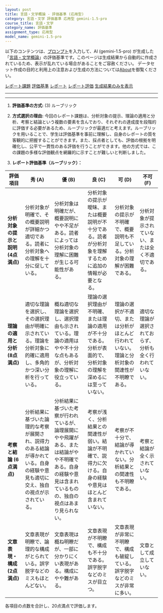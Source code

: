 ```yaml
---
layout: post
title: 言語・文学概論 - 評価基準 (応用型)
category: 言語・文学 評価基準 応用型 gemini-1.5-pro
course_title: 言語・文学
category_name: 評価基準
assignment_type: 応用型
model_name: gemini-1.5-pro
---
```


以下のコンテンツは、[プロンプト](http://127.0.0.1:8000/generated/言語・文学/gemini-1.5-pro/prompt_評価基準-応用型.md)を入力して、AI (gemini-1.5-pro) が生成した「[言語・文学概論](/contents/言語・文学/)」の評価基準です。このページは生成結果から自動的に作成されているため、表示が乱れている場合があることをご容赦ください。
データセット作成の目的と利用上の注意および生成の方法については[About](/About)を御覧ください。

[レポート課題](../レポート課題-応用型)
[評価基準](../評価基準-応用型)
[レポート](../レポート-応用型)
[レポート評価](../レポート評価-応用型)
[生成結果のみを表示](http://127.0.0.1:8000/generated/言語・文学/gemini-1.5-pro/評価基準-応用型.md)
  

***
***
  
1. **評価基準の方式:** (3) ルーブリック

2. **方式選択の理由:** 今回のレポート課題は、分析対象の提示、理論の適用と分析、考察と結論という複数の要素を含んでおり、それぞれの達成度を段階的に評価する必要があるため、ルーブリックが最適だと考えます。ルーブリックを用いることで、学生は評価基準を事前に理解し、自身のレポートの質を客観的に把握することができます。また、採点者としても、評価の根拠を明確化し、公平で一貫性のある評価を行うことができます。他の方式では、この課題の多様な評価観点を網羅的に示すことが難しいと判断しました。

3. **レポート評価基準（ルーブリック）：**

| 評価項目 | 秀 (A) | 優 (B) | 良 (C) | 可 (D) | 不可 (F) |
|---|---|---|---|---|---|
| **分析対象の提示と説明 (4点満点)** | 分析対象が明確で、その概要説明が詳細かつ適切である。読者に分析対象への理解を十分に促している。 | 分析対象は明確だが、概要説明にやや不足がある。読者によっては分析対象の理解に困難が生じる可能性がある。 | 分析対象の提示が曖昧、または概要説明が不十分である。読者が分析対象を理解するために追加の情報が必要となる。 | 分析対象の提示が不明確で、概要説明も不足している。分析対象の理解が困難である。 | 分析対象が提示されていない、または全く不適切である。 |
| **理論の適用と分析 (8点満点)** | 適切な理論を選択し、その選択理由が明確に示されている。理論を分析対象に的確に適用し、多角的かつ深い分析を行っている。 | 概ね適切な理論を選択し、選択理由も示されている。理論の適用はやや不十分な点もあるが、分析対象の理解に役立っている。 | 理論の選択理由が不明確、または理論の適用が不十分である。分析が表面的で、分析対象の理解を深めるには至っていない。 | 理論の選択が不適切、または分析がほとんど行われていない。理論と分析対象の関連性が不明瞭である。 | 適切な理論が選択されておらず、分析も全く行われていない。 |
| **考察と結論 (6点満点)** | 分析結果に基づいた論理的な考察が展開され、説得力のある結論が導かれている。自身の経験や意見も適切に交え、独自の視点が示されている。 | 分析結果に基づいた考察が行われているが、論理展開にやや飛躍がある、または結論がやや不明確である。自身の経験や意見は含まれているものの、独自の視点はあまり見られない。 | 考察が浅く、分析結果との関連性が弱い。結論が不明確で、説得力に欠ける。自身の経験や意見はほとんど含まれていない。 | 考察が不十分で、結論が導かれていない。分析結果との関連性も不明瞭である。 | 考察と結論が全く示されていない。 |
| **文章表現・構成 (2点満点)** | 文章表現が明瞭で、論理的な構成がとられている。誤字脱字などのミスもほとんどない。 | 文章表現は概ね明瞭だが、一部に分かりにくい表現がある。構成にやや難がある。 | 文章表現が不明瞭で、構成も不十分である。誤字脱字などのミスが目立つ。 | 文章表現が非常に不明瞭で、構成も破綻している。誤字脱字などのミスが非常に多い。 | 文章として成立していない。 |


各項目の点数を合計し、20点満点で評価します。
